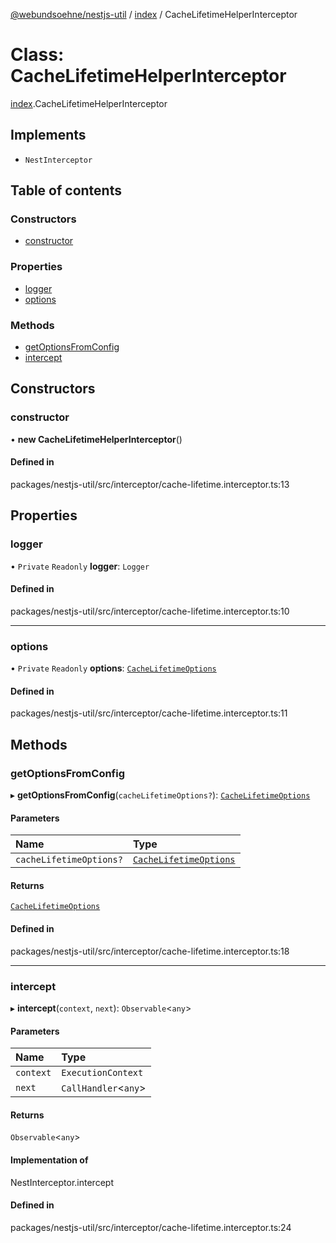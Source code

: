 [@webundsoehne/nestjs-util](../README.md) / [index](../modules/index.md) / CacheLifetimeHelperInterceptor

# Class: CacheLifetimeHelperInterceptor

[index](../modules/index.md).CacheLifetimeHelperInterceptor

## Implements

- `NestInterceptor`

## Table of contents

### Constructors

- [constructor](index.CacheLifetimeHelperInterceptor.md#constructor)

### Properties

- [logger](index.CacheLifetimeHelperInterceptor.md#logger)
- [options](index.CacheLifetimeHelperInterceptor.md#options)

### Methods

- [getOptionsFromConfig](index.CacheLifetimeHelperInterceptor.md#getoptionsfromconfig)
- [intercept](index.CacheLifetimeHelperInterceptor.md#intercept)

## Constructors

### constructor

• **new CacheLifetimeHelperInterceptor**()

#### Defined in

packages/nestjs-util/src/interceptor/cache-lifetime.interceptor.ts:13

## Properties

### logger

• `Private` `Readonly` **logger**: `Logger`

#### Defined in

packages/nestjs-util/src/interceptor/cache-lifetime.interceptor.ts:10

___

### options

• `Private` `Readonly` **options**: [`CacheLifetimeOptions`](../interfaces/index.CacheLifetimeOptions.md)

#### Defined in

packages/nestjs-util/src/interceptor/cache-lifetime.interceptor.ts:11

## Methods

### getOptionsFromConfig

▸ **getOptionsFromConfig**(`cacheLifetimeOptions?`): [`CacheLifetimeOptions`](../interfaces/index.CacheLifetimeOptions.md)

#### Parameters

| Name | Type |
| :------ | :------ |
| `cacheLifetimeOptions?` | [`CacheLifetimeOptions`](../interfaces/index.CacheLifetimeOptions.md) |

#### Returns

[`CacheLifetimeOptions`](../interfaces/index.CacheLifetimeOptions.md)

#### Defined in

packages/nestjs-util/src/interceptor/cache-lifetime.interceptor.ts:18

___

### intercept

▸ **intercept**(`context`, `next`): `Observable`<`any`\>

#### Parameters

| Name | Type |
| :------ | :------ |
| `context` | `ExecutionContext` |
| `next` | `CallHandler`<`any`\> |

#### Returns

`Observable`<`any`\>

#### Implementation of

NestInterceptor.intercept

#### Defined in

packages/nestjs-util/src/interceptor/cache-lifetime.interceptor.ts:24
